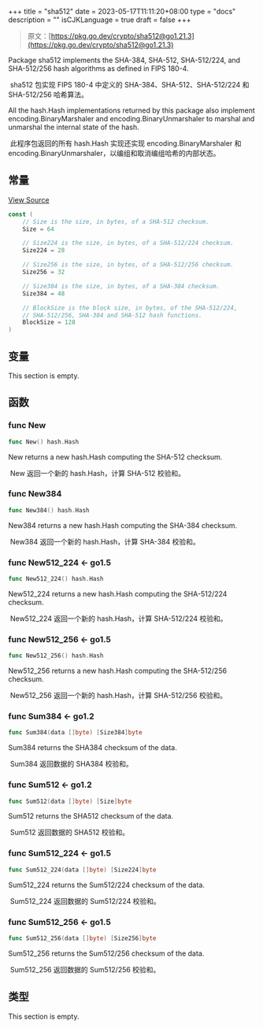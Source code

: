 +++
title = "sha512"
date = 2023-05-17T11:11:20+08:00
type = "docs"
description = ""
isCJKLanguage = true
draft = false
+++
> 原文：[https://pkg.go.dev/crypto/sha512@go1.21.3](https://pkg.go.dev/crypto/sha512@go1.21.3)

Package sha512 implements the SHA-384, SHA-512, SHA-512/224, and SHA-512/256 hash algorithms as defined in FIPS 180-4.

​	sha512 包实现 FIPS 180-4 中定义的 SHA-384、SHA-512、SHA-512/224 和 SHA-512/256 哈希算法。

All the hash.Hash implementations returned by this package also implement encoding.BinaryMarshaler and encoding.BinaryUnmarshaler to marshal and unmarshal the internal state of the hash.

​	此程序包返回的所有 hash.Hash 实现还实现 encoding.BinaryMarshaler 和 encoding.BinaryUnmarshaler，以编组和取消编组哈希的内部状态。

## 常量 

[View Source](https://cs.opensource.google/go/go/+/go1.20.1:src/crypto/sha512/sha512.go;l=28)

``` go
const (
	// Size is the size, in bytes, of a SHA-512 checksum.
	Size = 64

	// Size224 is the size, in bytes, of a SHA-512/224 checksum.
	Size224 = 28

	// Size256 is the size, in bytes, of a SHA-512/256 checksum.
	Size256 = 32

	// Size384 is the size, in bytes, of a SHA-384 checksum.
	Size384 = 48

	// BlockSize is the block size, in bytes, of the SHA-512/224,
	// SHA-512/256, SHA-384 and SHA-512 hash functions.
	BlockSize = 128
)
```

## 变量

This section is empty.

## 函数

### func New 

``` go
func New() hash.Hash
```

New returns a new hash.Hash computing the SHA-512 checksum.

​	New 返回一个新的 hash.Hash，计算 SHA-512 校验和。

### func New384 

``` go
func New384() hash.Hash
```

New384 returns a new hash.Hash computing the SHA-384 checksum.

​	New384 返回一个新的 hash.Hash，计算 SHA-384 校验和。

### func New512_224  <- go1.5

``` go
func New512_224() hash.Hash
```

New512_224 returns a new hash.Hash computing the SHA-512/224 checksum.

​	New512_224 返回一个新的 hash.Hash，计算 SHA-512/224 校验和。

### func New512_256  <- go1.5

``` go
func New512_256() hash.Hash
```

New512_256 returns a new hash.Hash computing the SHA-512/256 checksum.

​	New512_256 返回一个新的 hash.Hash，计算 SHA-512/256 校验和。

### func Sum384  <- go1.2

``` go
func Sum384(data []byte) [Size384]byte
```

Sum384 returns the SHA384 checksum of the data.

​	Sum384 返回数据的 SHA384 校验和。

### func Sum512  <- go1.2

``` go
func Sum512(data []byte) [Size]byte
```

Sum512 returns the SHA512 checksum of the data.

​	Sum512 返回数据的 SHA512 校验和。

### func Sum512_224  <- go1.5

``` go
func Sum512_224(data []byte) [Size224]byte
```

Sum512_224 returns the Sum512/224 checksum of the data.

​	Sum512_224 返回数据的 Sum512/224 校验和。

### func Sum512_256  <- go1.5

``` go
func Sum512_256(data []byte) [Size256]byte
```

Sum512_256 returns the Sum512/256 checksum of the data.

​	Sum512_256 返回数据的 Sum512/256 校验和。

## 类型

This section is empty.